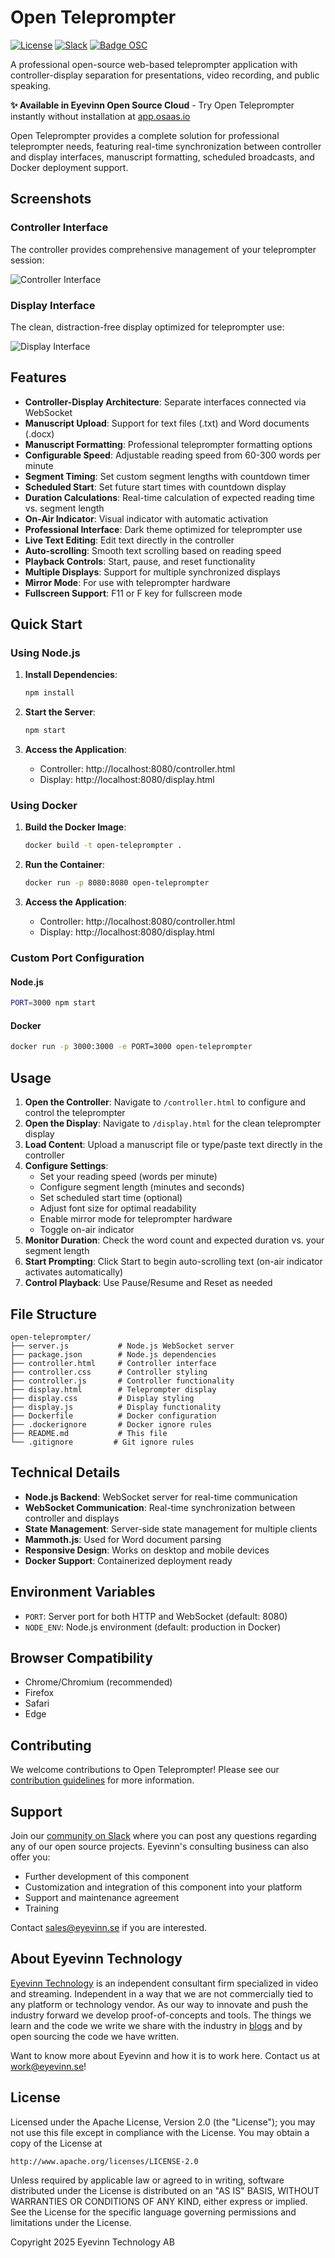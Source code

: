 # Open Teleprompter

[![License](https://img.shields.io/badge/License-Apache%202.0-blue.svg)](https://opensource.org/licenses/Apache-2.0)
[![Slack](http://slack.streamingtech.se/badge.svg)](http://slack.streamingtech.se)
[![Badge OSC](https://img.shields.io/badge/Evaluate-24243B?style=for-the-badge&logo=data:image/svg+xml;base64,PHN2ZyB3aWR0aD0iMjQiIGhlaWdodD0iMjQiIHZpZXdCb3g9IjAgMCAyNCAyNCIgZmlsbD0ibm9uZSIgeG1sbnM9Imh0dHA6Ly93d3cudzMub3JnLzIwMDAvc3ZnIj4KPGNpcmNsZSBjeD0iMTIiIGN5PSIxMiIgcj0iMTIiIGZpbGw9InVybCgjcGFpbnQwX2xpbmVhcl8yODIxXzMxNjcyKSIvPgo8Y2lyY2xlIGN4PSIxMiIgY3k9IjEyIiByPSI3IiBzdHJva2U9ImJsYWNrIiBzdHJva2Utd2lkdGg9IjIiLz4KPGRlZnM%2BCjxsaW5lYXJHcmFkaWVudCBpZD0icGFpbnQwX2xpbmVhcl8yODIxXzMxNjcyIiB4MT0iMTIiIHkxPSIwIiB4Mj0iMTIiIHkyPSIyNCIgZ3JhZGllbnRVbml0cz0idXNlclNwYWNlT25Vc2UiPgo8c3RvcCBzdG9wLWNvbG9yPSIjQzE4M0ZGIi8%2BCjxzdG9wIG9mZnNldD0iMSIgc3RvcC1jb2xvcj0iIzREQzlGRiIvPgo8L2xpbmVhckdyYWRpZW50Pgo8L2RlZnM%2BCjwvc3ZnPgo%3D)](https://app.osaas.io/browse/eyevinn-teleprompter)

A professional open-source web-based teleprompter application with controller-display separation for presentations, video recording, and public speaking.

**✨ Available in Eyevinn Open Source Cloud** - Try Open Teleprompter instantly without installation at [app.osaas.io](https://app.osaas.io/browse/eyevinn-teleprompter)

Open Teleprompter provides a complete solution for professional teleprompter needs, featuring real-time synchronization between controller and display interfaces, manuscript formatting, scheduled broadcasts, and Docker deployment support.

## Screenshots

### Controller Interface
The controller provides comprehensive management of your teleprompter session:

![Controller Interface](controller.png)

### Display Interface
The clean, distraction-free display optimized for teleprompter use:

![Display Interface](display.png)

## Features

- **Controller-Display Architecture**: Separate interfaces connected via WebSocket
- **Manuscript Upload**: Support for text files (.txt) and Word documents (.docx)
- **Manuscript Formatting**: Professional teleprompter formatting options
- **Configurable Speed**: Adjustable reading speed from 60-300 words per minute
- **Segment Timing**: Set custom segment lengths with countdown timer
- **Scheduled Start**: Set future start times with countdown display
- **Duration Calculations**: Real-time calculation of expected reading time vs. segment length
- **On-Air Indicator**: Visual indicator with automatic activation
- **Professional Interface**: Dark theme optimized for teleprompter use
- **Live Text Editing**: Edit text directly in the controller
- **Auto-scrolling**: Smooth text scrolling based on reading speed
- **Playback Controls**: Start, pause, and reset functionality
- **Multiple Displays**: Support for multiple synchronized displays
- **Mirror Mode**: For use with teleprompter hardware
- **Fullscreen Support**: F11 or F key for fullscreen mode

## Quick Start

### Using Node.js

1. **Install Dependencies**:
   ```bash
   npm install
   ```

2. **Start the Server**:
   ```bash
   npm start
   ```

3. **Access the Application**:
   - Controller: http://localhost:8080/controller.html
   - Display: http://localhost:8080/display.html

### Using Docker

1. **Build the Docker Image**:
   ```bash
   docker build -t open-teleprompter .
   ```

2. **Run the Container**:
   ```bash
   docker run -p 8080:8080 open-teleprompter
   ```

3. **Access the Application**:
   - Controller: http://localhost:8080/controller.html
   - Display: http://localhost:8080/display.html

### Custom Port Configuration

#### Node.js
```bash
PORT=3000 npm start
```

#### Docker
```bash
docker run -p 3000:3000 -e PORT=3000 open-teleprompter
```

## Usage

1. **Open the Controller**: Navigate to `/controller.html` to configure and control the teleprompter
2. **Open the Display**: Navigate to `/display.html` for the clean teleprompter display
3. **Load Content**: Upload a manuscript file or type/paste text directly in the controller
4. **Configure Settings**:
   - Set your reading speed (words per minute)
   - Configure segment length (minutes and seconds)
   - Set scheduled start time (optional)
   - Adjust font size for optimal readability
   - Enable mirror mode for teleprompter hardware
   - Toggle on-air indicator
5. **Monitor Duration**: Check the word count and expected duration vs. your segment length
6. **Start Prompting**: Click Start to begin auto-scrolling text (on-air indicator activates automatically)
7. **Control Playback**: Use Pause/Resume and Reset as needed

## File Structure

```
open-teleprompter/
├── server.js           # Node.js WebSocket server
├── package.json        # Node.js dependencies
├── controller.html     # Controller interface
├── controller.css      # Controller styling
├── controller.js       # Controller functionality
├── display.html        # Teleprompter display
├── display.css         # Display styling
├── display.js          # Display functionality
├── Dockerfile          # Docker configuration
├── .dockerignore       # Docker ignore rules
├── README.md           # This file
└── .gitignore         # Git ignore rules
```

## Technical Details

- **Node.js Backend**: WebSocket server for real-time communication
- **WebSocket Communication**: Real-time synchronization between controller and displays
- **State Management**: Server-side state management for multiple clients
- **Mammoth.js**: Used for Word document parsing
- **Responsive Design**: Works on desktop and mobile devices
- **Docker Support**: Containerized deployment ready

## Environment Variables

- `PORT`: Server port for both HTTP and WebSocket (default: 8080)
- `NODE_ENV`: Node.js environment (default: production in Docker)

## Browser Compatibility

- Chrome/Chromium (recommended)
- Firefox
- Safari
- Edge

## Contributing

We welcome contributions to Open Teleprompter! Please see our [contribution guidelines](CONTRIBUTING.md) for more information.

## Support

Join our [community on Slack](http://slack.streamingtech.se) where you can post any questions regarding any of our open source projects. Eyevinn's consulting business can also offer you:

- Further development of this component
- Customization and integration of this component into your platform
- Support and maintenance agreement
- Training

Contact [sales@eyevinn.se](mailto:sales@eyevinn.se) if you are interested.

## About Eyevinn Technology

[Eyevinn Technology](https://www.eyevinntechnology.se) is an independent consultant firm specialized in video and streaming. Independent in a way that we are not commercially tied to any platform or technology vendor. As our way to innovate and push the industry forward we develop proof-of-concepts and tools. The things we learn and the code we write we share with the industry in [blogs](https://dev.to/video) and by open sourcing the code we have written.

Want to know more about Eyevinn and how it is to work here. Contact us at [work@eyevinn.se](mailto:work@eyevinn.se)!

## License

Licensed under the Apache License, Version 2.0 (the "License");
you may not use this file except in compliance with the License.
You may obtain a copy of the License at

    http://www.apache.org/licenses/LICENSE-2.0

Unless required by applicable law or agreed to in writing, software
distributed under the License is distributed on an "AS IS" BASIS,
WITHOUT WARRANTIES OR CONDITIONS OF ANY KIND, either express or implied.
See the License for the specific language governing permissions and
limitations under the License.

Copyright 2025 Eyevinn Technology AB